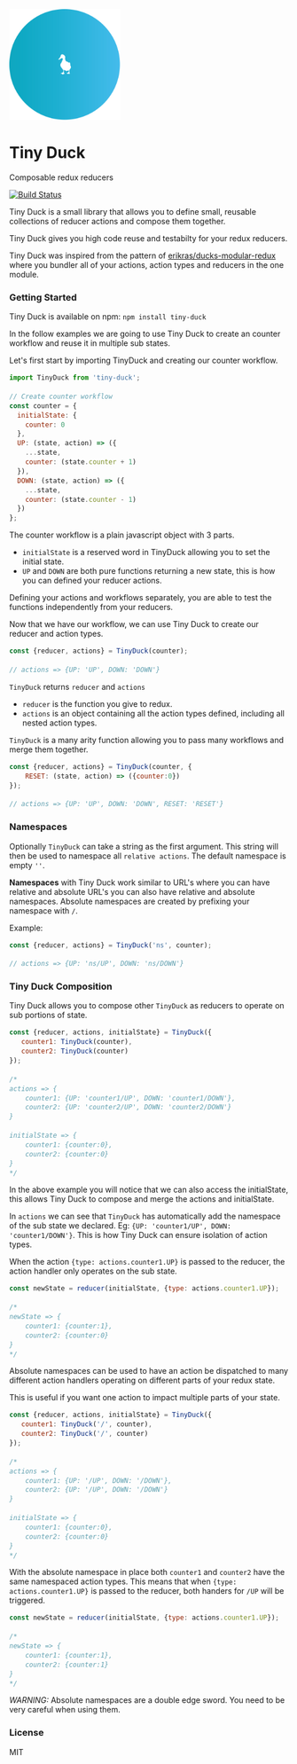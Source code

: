 <img alt="TinyDuck" src="https://github.com/LockedOn/tiny-duck/blob/master/TinyDuck_Logo.png" width="200">

# Tiny Duck

Composable redux reducers

[![Build Status](https://travis-ci.org/LockedOn/tiny-duck.svg?branch=master)](https://travis-ci.org/LockedOn/tiny-duck)

Tiny Duck is a small library that allows you to define small, reusable collections of reducer actions and compose them together. 

Tiny Duck gives you high code reuse and testabilty for your redux reducers.

Tiny Duck was inspired from the pattern of [erikras/ducks-modular-redux](https://github.com/erikras/ducks-modular-redux) where you bundler all of your actions, action types and reducers in the one module.

### Getting Started

Tiny Duck is available on npm: `npm install tiny-duck`

In the follow examples we are going to use Tiny Duck to create an counter workflow and reuse it in multiple sub states.

Let's first start by importing TinyDuck and creating our counter workflow.

```javascript
import TinyDuck from 'tiny-duck';

// Create counter workflow
const counter = {
  initialState: {
    counter: 0
  },
  UP: (state, action) => ({
    ...state,
    counter: (state.counter + 1)
  }),
  DOWN: (state, action) => ({
    ...state,
    counter: (state.counter - 1)
  })
};
```

The counter workflow is a plain javascript object with 3 parts.

* `initialState` is a reserved word in TinyDuck allowing you to set the initial state.
* `UP` and `DOWN` are both pure functions returning a new state, this is how you can defined your reducer actions.

Defining your actions and workflows separately, you are able to test the functions independently from your reducers.

Now that we have our workflow, we can use Tiny Duck to create our reducer and action types.

```javascript
const {reducer, actions} = TinyDuck(counter);

// actions => {UP: 'UP', DOWN: 'DOWN'}
```

`TinyDuck` returns `reducer` and `actions`

* `reducer` is the function you give to redux.
* `actions` is an object containing all the action types defined, including all nested action types. 

`TinyDuck` is a many arity function allowing you to pass many workflows and merge them together.

```javascript
const {reducer, actions} = TinyDuck(counter, {
    RESET: (state, action) => ({counter:0})
});

// actions => {UP: 'UP', DOWN: 'DOWN', RESET: 'RESET'}
```

### Namespaces

Optionally `TinyDuck` can take a string as the first argument. This string will then be used to namespace all `relative actions`. The default namespace is empty `''`.

**Namespaces** with Tiny Duck work similar to URL's where you can have relative and absolute URL's you can also have relative and absolute namespaces. Absolute namespaces are created by prefixing your namespace with `/`.

Example:

```javascript
const {reducer, actions} = TinyDuck('ns', counter);

// actions => {UP: 'ns/UP', DOWN: 'ns/DOWN'}
```

### Tiny Duck Composition

Tiny Duck allows you to compose other `TinyDuck` as reducers to operate on sub portions of state.

```javascript
const {reducer, actions, initialState} = TinyDuck({
   counter1: TinyDuck(counter),
   counter2: TinyDuck(counter)
});

/*
actions => {
    counter1: {UP: 'counter1/UP', DOWN: 'counter1/DOWN'}, 
    counter2: {UP: 'counter2/UP', DOWN: 'counter2/DOWN'}
}

initialState => {
    counter1: {counter:0},
    counter2: {counter:0}
}
*/
```

In the above example you will notice that we can also access the initialState, this allows Tiny Duck to compose and merge the actions and initialState.

In `actions` we can see that `TinyDuck` has automatically add the namespace of the sub state we declared. Eg: `{UP: 'counter1/UP', DOWN: 'counter1/DOWN'}`. This is how Tiny Duck can ensure isolation of action types.

When the action `{type: actions.counter1.UP}` is passed to the reducer, the action handler only operates on the sub state.

```javascript
const newState = reducer(initialState, {type: actions.counter1.UP});

/*
newState => {
    counter1: {counter:1},
    counter2: {counter:0}
}
*/
```

Absolute namespaces can be used to have an action be dispatched to many different action handlers operating on different parts of your redux state.

This is useful if you want one action to impact multiple parts of your state.

```javascript
const {reducer, actions, initialState} = TinyDuck({
   counter1: TinyDuck('/', counter),
   counter2: TinyDuck('/', counter)
});

/*
actions => {
    counter1: {UP: '/UP', DOWN: '/DOWN'}, 
    counter2: {UP: '/UP', DOWN: '/DOWN'}
}

initialState => {
    counter1: {counter:0},
    counter2: {counter:0}
}
*/
```

With the absolute namespace in place both `counter1` and `counter2` have the same namespaced action types. This means that when `{type: actions.counter1.UP}` is passed to the reducer, both handers for `/UP` will be triggered.

```javascript
const newState = reducer(initialState, {type: actions.counter1.UP});

/*
newState => {
    counter1: {counter:1},
    counter2: {counter:1}
}
*/
``` 

*WARNING:* Absolute namespaces are a double edge sword. You need to be very careful when using them. 

### License

MIT
